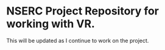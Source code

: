 # NSERC Project Repository for working with VR.
This will be updated as I continue to work on the project.
